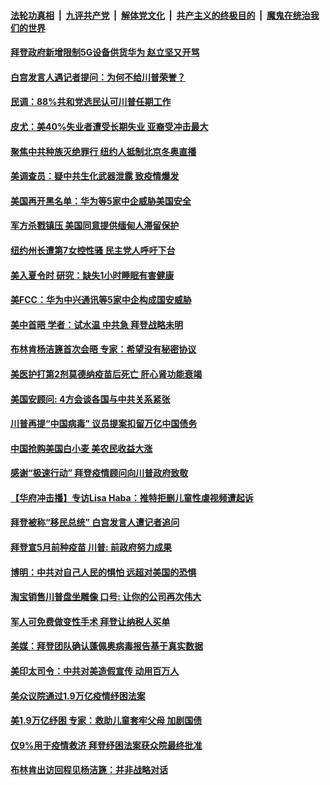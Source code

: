 

####  [法轮功真相](../../../../basic/blob/master/README.md?t=03141131) &nbsp;|&nbsp; [九评共产党](../../../../9ping.md/blob/master/README.md?t=03141131) &nbsp;|&nbsp; [解体党文化](../../../../jtdwh.md/blob/master/README.md?t=03141131)  &nbsp;|&nbsp; [共产主义的终极目的](../../../../gczydzjmd.md/blob/master/README.md?t=03141131) &nbsp;|&nbsp; [魔鬼在统治我们的世界](../../../../mgztzwmdsj.md/blob/master/README.md?t=03141131) 

#### [拜登政府新增限制5G设备供货华为 赵立坚又开骂](../pages/prog203/a103073089.md?t=03141131) 

#### [白宫发言人遇记者提问：为何不给川普荣誉？](../pages/prog203/a103072983.md?t=03141131) 

#### [民调：88%共和党选民认可川普任期工作](../pages/prog203/a103072978.md?t=03141131) 

#### [皮尤：美40%失业者遭受长期失业 亚裔受冲击最大](../pages/prog203/a103072844.md?t=03141131) 

#### [聚焦中共种族灭绝罪行 纽约人抵制北京冬奥直播](../pages/prog203/a103073022.md?t=03141131) 

#### [美调查员：疑中共生化武器泄露 致疫情爆发](../pages/prog203/a103072794.md?t=03141131) 

#### [美国再开黑名单：华为等5家中企威胁美国安全](../pages/prog203/a103072757.md?t=03141131) 

#### [军方杀戮镇压 美国同意提供缅甸人滞留保护](../pages/prog203/a103072767.md?t=03141131) 

#### [纽约州长遭第7女控性骚 民主党人呼吁下台](../pages/prog203/a103072752.md?t=03141131) 

#### [美入夏令时 研究：缺失1小时睡眠有害健康](../pages/prog203/a103072669.md?t=03141131) 

#### [美FCC：华为中兴通讯等5家中企构成国安威胁](../pages/prog203/a103072658.md?t=03141131) 

#### [美中首晤 学者：试水温 中共急 拜登战略未明](../pages/prog203/a103072586.md?t=03141131) 

#### [布林肯杨洁篪首次会晤 专家：希望没有秘密协议](../pages/prog203/a103072553.md?t=03141131) 

#### [美医护打第2剂莫德纳疫苗后死亡 肝心肾功能衰竭](../pages/prog203/a103072485.md?t=03141131) 

#### [美国安顾问: 4方会谈各国与中共关系紧张](../pages/prog203/a103072525.md?t=03141131) 

#### [川普再提“中国病毒” 议员提案扣留万亿中国债务](../pages/prog203/a103072436.md?t=03141131) 

#### [中国抢购美国白小麦 美农民收益大涨](../pages/prog203/a103072281.md?t=03141131) 

#### [感谢“极速行动” 拜登疫情顾问向川普政府致敬](../pages/prog203/a103072274.md?t=03141131) 

#### [【华府冲击播】专访Lisa Haba：推特拒删儿童性虐视频遭起诉](../pages/prog203/a103072372.md?t=03141131) 

#### [拜登被称“移民总统” 白宫发言人遭记者追问](../pages/prog203/a103072278.md?t=03141131) 

#### [拜登宣5月前种疫苗 川普: 前政府努力成果](../pages/prog203/a103072174.md?t=03141131) 

#### [博明：中共对自己人民的惧怕 远超对美国的恐惧](../pages/prog203/a103072069.md?t=03141131) 

#### [淘宝销售川普盘坐雕像 口号: 让你的公司再次伟大](../pages/prog203/a103071548.md?t=03141131) 

#### [军人可免费做变性手术 拜登让纳税人买单](../pages/prog203/a103071541.md?t=03141131) 

#### [美媒：拜登团队确认蓬佩奥病毒报告基于真实数据](../pages/prog203/a103071821.md?t=03141131) 

#### [美印太司令：中共对美造假宣传 动用百万人](../pages/prog203/a103071790.md?t=03141131) 

#### [美众议院通过1.9万亿疫情纾困法案](../pages/prog203/a103071794.md?t=03141131) 

#### [美1.9万亿纾困 专家：救助儿童套牢父母 加剧国债](../pages/prog203/a103071774.md?t=03141131) 

#### [仅9%用于疫情救济 拜登纾困法案获众院最终批准](../pages/prog203/a103071532.md?t=03141131) 

#### [布林肯出访回程见杨洁篪：并非战略对话](../pages/prog203/a103071721.md?t=03141131) 

